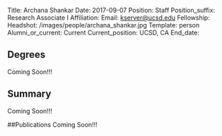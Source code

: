 Title: Archana Shankar
Date: 2017-09-07
Position: Staff
Position_suffix: Research Associate I
Affiliation:
Email: kserver@ucsd.edu
Fellowship:
Headshot: /images/people/archana_shankar.jpg
Template: person
Alumni_or_current: Current
Current_position: UCSD, CA
End_date: 
<!-- Status: draft -->

## Degrees
Coming Soon!!!

## Summary
Coming Soon!!!

##Publications
Coming Soon!!!